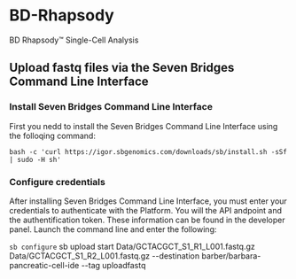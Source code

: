 # BD-Rhapsody
BD Rhapsody™ Single-Cell Analysis


## Upload fastq files via the Seven Bridges Command Line Interface

### Install Seven Bridges Command Line Interface
First you nedd to install the Seven Bridges Command Line Interface using the folloqing command:

```bash -c 'curl https://igor.sbgenomics.com/downloads/sb/install.sh -sSf | sudo -H sh'```
### Configure credentials 
After installing Seven Bridges Command Line Interface, you must enter your credentials to authenticate with the Platform. You will the API andpoint and the authentification token. These information can be found in the developer panel.
Launch the command line and enter the following:

``` sb configure ```
sb upload start Data/GCTACGCT_S1_R1_L001.fastq.gz Data/GCTACGCT_S1_R2_L001.fastq.gz --destination barber/barbara-pancreatic-cell-ide --tag uploadfastq
